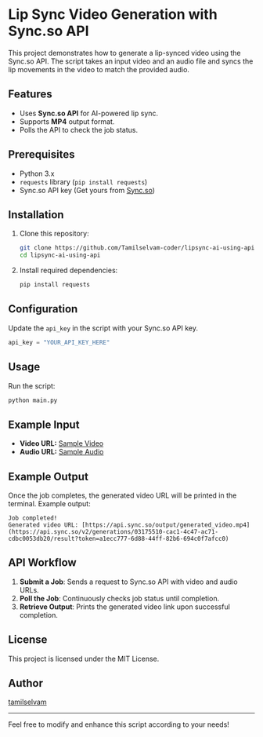 # Lip Sync Video Generation with Sync.so API

This project demonstrates how to generate a lip-synced video using the Sync.so API. The script takes an input video and an audio file and syncs the lip movements in the video to match the provided audio.

## Features
- Uses **Sync.so API** for AI-powered lip sync.
- Supports **MP4** output format.
- Polls the API to check the job status.

## Prerequisites
- Python 3.x
- `requests` library (`pip install requests`)
- Sync.so API key (Get yours from [Sync.so](https://sync.so/))

## Installation
1. Clone this repository:
   ```sh
   git clone https://github.com/Tamilselvam-coder/lipsync-ai-using-api.git
   cd lipsync-ai-using-api
   ```
2. Install required dependencies:
   ```sh
   pip install requests
   ```

## Configuration
Update the `api_key` in the script with your Sync.so API key.

```python
api_key = "YOUR_API_KEY_HERE"
```

## Usage
Run the script:
```sh
python main.py
```

## Example Input
- **Video URL:** [Sample Video](https://synchlabs-public.s3.us-west-2.amazonaws.com/david_demo_shortvid-03a10044-7741-4cfc-816a-5bccd392d1ee.mp4)
- **Audio URL:** [Sample Audio](https://synchlabs-public.s3.us-west-2.amazonaws.com/david_demo_shortaud-27623a4f-edab-4c6a-8383-871b18961a4a.wav)

## Example Output
Once the job completes, the generated video URL will be printed in the terminal.
Example output:
```
Job completed!
Generated video URL: [https://api.sync.so/output/generated_video.mp4](https://api.sync.so/v2/generations/03175510-cac1-4c47-ac71-cdbc0053db20/result?token=a1ecc777-6d88-44ff-82b6-694c0f7afcc0)
```

## API Workflow
1. **Submit a Job**: Sends a request to Sync.so API with video and audio URLs.
2. **Poll the Job**: Continuously checks job status until completion.
3. **Retrieve Output**: Prints the generated video link upon successful completion.

## License
This project is licensed under the MIT License.

## Author
[tamilselvam](https://github.com/Tamilselvam-coder)

---
Feel free to modify and enhance this script according to your needs!


